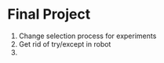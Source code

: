 Final Project 
============
1. Change selection process for experiments 
2. Get rid of try/except in robot 
3. 